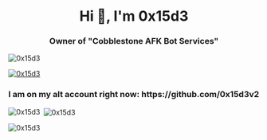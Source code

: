 <h1 align="center">Hi 👋, I'm 0x15d3</h1>
<h3 align="center">Owner of "Cobblestone AFK Bot Services"</h3>

<p align="left"> <img src="https://komarev.com/ghpvc/?username=0x15d3&label=Profile%20views&color=0e75b6&style=flat" alt="0x15d3" /> </p>

<p align="left"> <a href="https://github.com/ryo-ma/github-profile-trophy"><img src="https://github-profile-trophy.vercel.app/?username=0x15d3" alt="0x15d3" /></a> </p>

<h3 align="left">I am on my alt account right now: https://github.com/0x15d3v2</h3>

<p><img align="left" src="https://github-readme-stats.vercel.app/api/top-langs?username=0x15d3&show_icons=true&locale=en&layout=compact" alt="0x15d3" /></p>

<p>&nbsp;<img align="center" src="https://github-readme-stats.vercel.app/api?username=0x15d3&show_icons=true&locale=en" alt="0x15d3" /></p>

<p><img align="center" src="https://github-readme-streak-stats.herokuapp.com/?user=0x15d3&" alt="0x15d3" /></p>
